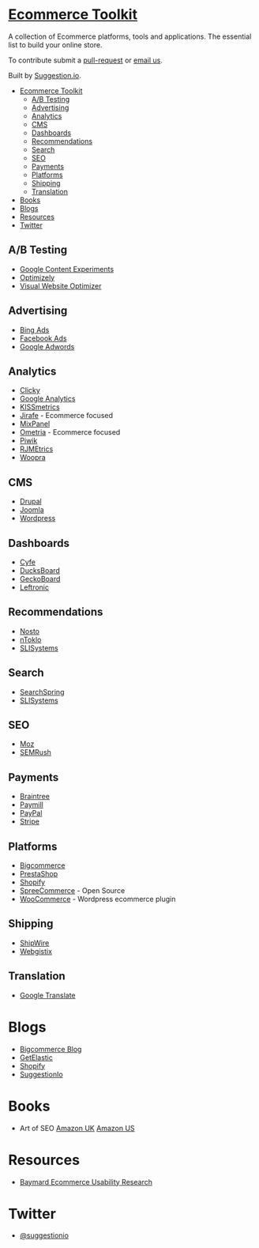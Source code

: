 # <a href="http://www.ecommerce-toolkit.com">Ecommerce Toolkit</a>

A collection of Ecommerce platforms, tools and applications. The essential list to build your online store.

To contribute submit a [pull-request](https://github.com/suggestionio/ecommerce_toolkit/blob/master/CONTRIBUTING.md) or [email us](mailto:info@suggestion.io).

Built by [Suggestion.io](https://www.suggestion.io).

* [Ecommerce Toolkit](#ecommerce-toolkit)
  * [A/B Testing](#ab-testing)
  * [Advertising](#advertising)
  * [Analytics](#analytics)
  * [CMS](#cms)
  * [Dashboards](#dashboards)
  * [Recommendations](#recommendations)
  * [Search](#search)
  * [SEO](#seo)
  * [Payments](#payments)
  * [Platforms](#platforms)
  * [Shipping](#shipping)
  * [Translation](#translation)
* [Books](#books)
* [Blogs](#blogs)
* [Resources](#resources)
* [Twitter](#twitter)

## A/B Testing

* [Google Content Experiments](https://developers.google.com/analytics/devguides/platform/experiments-overview)
* [Optimizely](https://www.optimizely.com/)
* [Visual Website Optimizer](https://vwo.com/)

## Advertising

* [Bing Ads](http://advertise.bingads.microsoft.com/en-us/home)
* [Facebook Ads](https://www.facebook.com/advertising)
* [Google Adwords](https://www.google.co.uk/adwords/)

## Analytics

* [Clicky](http://clicky.com/)
* [Google Analytics](https://www.google.com/analytics)
* [KISSmetrics](https://www.kissmetrics.com/)
* [Jirafe](https://jirafe.com/) - Ecommerce focused
* [MixPanel](https://mixpanel.com/)
* [Ometria](https://www.ometria.com/) - Ecommerce focused
* [Piwik](http://piwik.org/)
* [RJMEtrics](https://rjmetrics.com/)
* [Woopra](https://www.woopra.com/)

## CMS

* [Drupal](https://www.drupal.org/)
* [Joomla](http://www.joomla.org/)
* [Wordpress](https://wordpress.com/)

## Dashboards

* [Cyfe](http://www.cyfe.com/)
* [DucksBoard](https://www.ducksboard.com/)
* [GeckoBoard](https://www.geckoboard.com/)
* [Leftronic](https://www.leftronic.com/)

## Recommendations

* [Nosto](http://www.nosto.com/)
* [nToklo](http://www.ntoklo.com/)
* [SLISystems](http://www.sli-systems.com/)

## Search

* [SearchSpring](http://searchspring.com/)
* [SLISystems](http://www.sli-systems.com/)

## SEO

* [Moz](https://moz.com/)
* [SEMRush](http://www.semrush.com/)

## Payments

* [Braintree](https://www.braintreepayments.com/)
* [Paymill](https://www.paymill.com/)
* [PayPal](https://www.paypal.com/)
* [Stripe](https://stripe.com/)

## Platforms

* [Bigcommerce](https://www.bigcommerce.com/)
* [PrestaShop](https://www.prestashop.com/)
* [Shopify](https://www.shopify.com)
* [SpreeCommerce](https://spreecommerce.com) - Open Source
* [WooCommerce](http://www.woothemes.com/woocommerce/) - Wordpress ecommerce plugin

## Shipping

* [ShipWire](http://www.shipwire.com/)
* [Webgistix](http://www.webgistix.com/)

## Translation

* [Google Translate](https://translate.google.com/manager/website/)

# Blogs

* [Bigcommerce Blog](http://blog.bigcommerce.com/)
* [GetElastic](http://www.getelastic.com/)
* [Shopify](http://www.shopify.co.uk/blog)
* [SuggestionIo](https://www.suggestion.io/blog/)

# Books

* Art of SEO [Amazon UK](http://www.amazon.co.uk/Art-SEO-Theory-Practice/dp/1449304214) [Amazon US](http://www.amazon.com/Art-SEO-Theory-Practice/dp/1449304214)

# Resources

* [Baymard Ecommerce Usability Research](http://baymard.com/)

# Twitter

* [@suggestionio](https://twitter.com/suggestionio)
